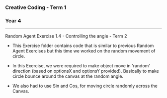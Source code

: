 ### Creative Coding - Term 1
### Year 4
---
Random Agent Exercise 1.4 - Controlling the angle  - Term 2

- This Exercise folder contains code that is similar to previous Random Agent Exercises but this time we worked on the random movement of circle.

- In this Exercise, we were required to make object move in 'random' direction (based on optionsX and optionsY provided). Basically to make circle bounce around the canvas at the random angle.

- We also had to use Sin and Cos, for moving circle randomly across the Canvas.

```
